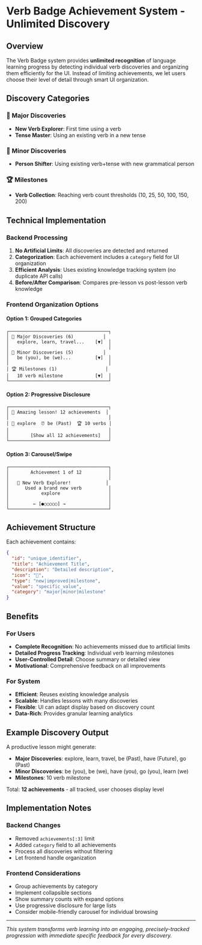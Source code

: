 # Verb Badge Achievement System - Unlimited Discovery

## Overview
The Verb Badge system provides **unlimited recognition** of language learning progress by detecting individual verb discoveries and organizing them efficiently for the UI. Instead of limiting achievements, we let users choose their level of detail through smart UI organization.

## Discovery Categories

### 🌟 Major Discoveries
- **New Verb Explorer**: First time using a verb
- **Tense Master**: Using an existing verb in a new tense

### 👤 Minor Discoveries  
- **Person Shifter**: Using existing verb+tense with new grammatical person

### 🏆 Milestones
- **Verb Collection**: Reaching verb count thresholds (10, 25, 50, 100, 150, 200)

## Technical Implementation

### Backend Processing
1. **No Artificial Limits**: All discoveries are detected and returned
2. **Categorization**: Each achievement includes a `category` field for UI organization
3. **Efficient Analysis**: Uses existing knowledge tracking system (no duplicate API calls)
4. **Before/After Comparison**: Compares pre-lesson vs post-lesson verb knowledge

### Frontend Organization Options

#### Option 1: Grouped Categories
```
┌─────────────────────────────────────┐
│ 🌟 Major Discoveries (6)           │
│   explore, learn, travel...    [▼]  │
│                                     │
│ 👤 Minor Discoveries (5)           │
│   be (you), be (we)...         [▼]  │
│                                     │
│ 🏆 Milestones (1)                  │
│   10 verb milestone            [▼]  │
└─────────────────────────────────────┘
```

#### Option 2: Progressive Disclosure
```
┌─────────────────────────────────────┐
│ 🎉 Amazing lesson! 12 achievements  │
│                                     │
│ 🌟 explore  ⏰ be (Past)  🏆 10 verbs │
│                                     │
│        [Show all 12 achievements]   │
└─────────────────────────────────────┘
```

#### Option 3: Carousel/Swipe
```
┌─────────────────────────────────────┐
│        Achievement 1 of 12          │
│                                     │
│   🌟 New Verb Explorer!             │
│      Used a brand new verb          │
│            explore                  │
│                                     │
│         ← [●○○○○○] →                │
└─────────────────────────────────────┘
```

## Achievement Structure

Each achievement contains:
```json
{
  "id": "unique_identifier",
  "title": "Achievement Title",
  "description": "Detailed description",
  "icon": "🌟",
  "type": "new|improved|milestone",
  "value": "specific_value",
  "category": "major|minor|milestone"
}
```

## Benefits

### For Users
- **Complete Recognition**: No achievements missed due to artificial limits
- **Detailed Progress Tracking**: Individual verb learning milestones
- **User-Controlled Detail**: Choose summary or detailed view
- **Motivational**: Comprehensive feedback on all improvements

### For System
- **Efficient**: Reuses existing knowledge analysis
- **Scalable**: Handles lessons with many discoveries
- **Flexible**: UI can adapt display based on discovery count
- **Data-Rich**: Provides granular learning analytics

## Example Discovery Output

A productive lesson might generate:
- **Major Discoveries**: explore, learn, travel, be (Past), have (Future), go (Past)
- **Minor Discoveries**: be (you), be (we), have (you), go (you), learn (we)  
- **Milestones**: 10 verb milestone

Total: **12 achievements** - all tracked, user chooses display level

## Implementation Notes

### Backend Changes
- Removed `achievements[:3]` limit
- Added `category` field to all achievements
- Process all discoveries without filtering
- Let frontend handle organization

### Frontend Considerations
- Group achievements by category
- Implement collapsible sections
- Show summary counts with expand options
- Use progressive disclosure for large lists
- Consider mobile-friendly carousel for individual browsing

---
*This system transforms verb learning into an engaging, precisely-tracked progression with immediate specific feedback for every discovery.* 
